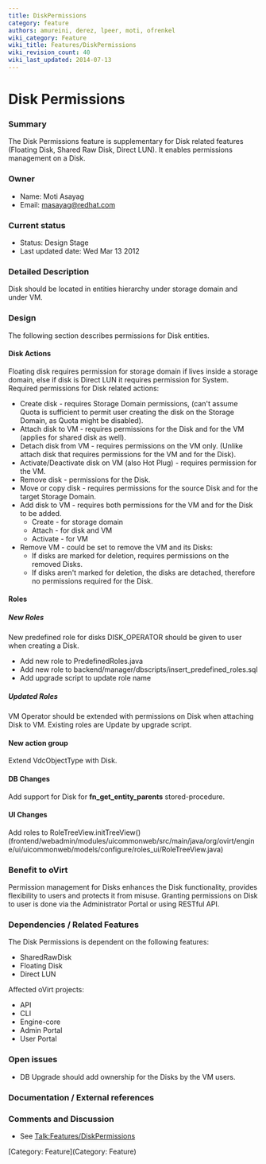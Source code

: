 ```yaml
---
title: DiskPermissions
category: feature
authors: amureini, derez, lpeer, moti, ofrenkel
wiki_category: Feature
wiki_title: Features/DiskPermissions
wiki_revision_count: 40
wiki_last_updated: 2014-07-13
---
```


# Disk Permissions

### Summary

The Disk Permissions feature is supplementary for Disk related features (Floating Disk, Shared Raw Disk, Direct LUN). It enables permissions management on a Disk.

### Owner

*   Name: Moti Asayag
*   Email: masayag@redhat.com

### Current status

*   Status: Design Stage
*   Last updated date: Wed Mar 13 2012

### Detailed Description

Disk should be located in entities hierarchy under storage domain and under VM.

### Design

The following section describes permissions for Disk entities.

#### Disk Actions

Floating disk requires permission for storage domain if lives inside a storage domain, else if disk is Direct LUN it requires permission for System.
Required permissions for Disk related actions:

*   Create disk - requires Storage Domain permissions, (can't assume Quota is sufficient to permit user creating the disk on the Storage Domain, as Quota might be disabled).
*   Attach disk to VM - requires permissions for the Disk and for the VM (applies for shared disk as well).
*   Detach disk from VM - requires permissions on the VM only. (Unlike attach disk that requires permissions for the VM and for the Disk).
*   Activate/Deactivate disk on VM (also Hot Plug) - requires permission for the VM.
*   Remove disk - permissions for the Disk.
*   Move or copy disk - requires permissions for the source Disk and for the target Storage Domain.
*   Add disk to VM - requires both permissions for the VM and for the Disk to be added.
    -   Create - for storage domain
    -   Attach - for disk and VM
    -   Activate - for VM
*   Remove VM - could be set to remove the VM and its Disks:
    -   If disks are marked for deletion, requires permissions on the removed Disks.
    -   If disks aren't marked for deletion, the disks are detached, therefore no permissions required for the Disk.

#### Roles

##### New Roles

New predefined role for disks DISK_OPERATOR should be given to user when creating a Disk.

*   Add new role to PredefinedRoles.java
*   Add new role to backend/manager/dbscripts/insert_predefined_roles.sql
*   Add upgrade script to update role name

##### Updated Roles

VM Operator should be extended with permissions on Disk when attaching Disk to VM. Existing roles are Update by upgrade script.

#### New action group

Extend VdcObjectType with Disk.

#### DB Changes

Add support for Disk for **fn_get_entity_parents** stored-procedure.

#### UI Changes

Add roles to RoleTreeView.initTreeView() (frontend/webadmin/modules/uicommonweb/src/main/java/org/ovirt/engine/ui/uicommonweb/models/configure/roles_ui/RoleTreeView.java)

### Benefit to oVirt

Permission management for Disks enhances the Disk functionality, provides flexibility to users and protects it from misuse. Granting permissions on Disk to user is done via the Administrator Portal or using RESTful API.

### Dependencies / Related Features

The Disk Permissions is dependent on the following features:

*   SharedRawDisk
*   Floating Disk
*   Direct LUN

Affected oVirt projects:

*   API
*   CLI
*   Engine-core
*   Admin Portal
*   User Portal

### Open issues

*   DB Upgrade should add ownership for the Disks by the VM users.

### Documentation / External references

### Comments and Discussion

*   See <Talk:Features/DiskPermissions>

[Category: Feature](Category: Feature)
